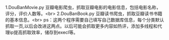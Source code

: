 1.DouBanMovie.py 豆瓣电影爬虫，抓取豆瓣电影的电影信息，包括电影名称，评分，评价人数等。<br\>
2.DouBanBook.py  豆瓣读书爬虫，抓取豆瓣读书书籍的基本信息。<br\>
ps：这两个程序需要自己填写自己数据库信息，每个分类默认抓取一页,以后会改进这两点。以后可能会抓取更多内容如热评，添加多线程和代理ip提高抓取效率，储存到execl等。
